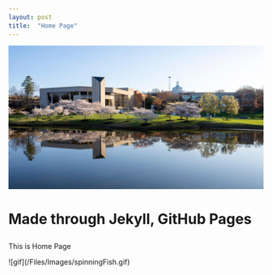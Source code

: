 ```yaml
---
layout: post
title:  "Home Page"
---
```


![GMU](/Files/Images/gmuPond.jpg)
<html>
<head>
<style>
table, td {
  border: 1px solid black;
  border-collapse: collapse;
}
</style>
</head>
<body>
<h1>
<p>Made through Jekyll, GitHub Pages</p>
</h1>
<p>This is Home Page</p>
</body>
</html>
![gif](/Files/Images/spinningFish.gif)
